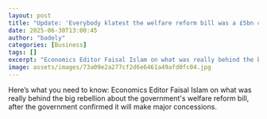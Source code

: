 ```yaml
---
layout: post
title: "Update: 'Everybody klatest the welfare reform bill was a £5bn cut'"
date: 2025-06-30T13:00:45
author: "badely"
categories: [Business]
tags: []
excerpt: "Economics Editor Faisal Islam on what was really behind the big rebellion about the government's welfare reform bill, after the government confirmed i"
image: assets/images/73a09e2a277cf2d6e6461a49afd0fc04.jpg
---
```


Here’s what you need to know: Economics Editor Faisal Islam on what was really behind the big rebellion about the government's welfare reform bill, after the government confirmed it will make major concessions.

